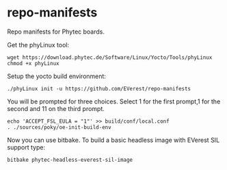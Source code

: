 # repo-manifests

Repo manifests for Phytec boards.

Get the phyLinux tool:

```
wget https://download.phytec.de/Software/Linux/Yocto/Tools/phyLinux
chmod +x phyLinux
```

Setup the yocto build environment:

```
./phyLinux init -u https://github.com/EVerest/repo-manifests
```

You will be prompted for three choices.
Select 1 for the first prompt,1  for the second and 11 on the third prompt.

```
echo 'ACCEPT_FSL_EULA = "1"' >> build/conf/local.conf
. ./sources/poky/oe-init-build-env
```

Now you can use bitbake. To build a basic headless image with EVerest SIL support type:

```
bitbake phytec-headless-everest-sil-image
```


